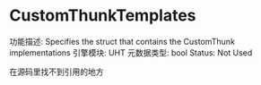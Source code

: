 # CustomThunkTemplates

功能描述: Specifies the struct that contains the CustomThunk implementations
引擎模块: UHT
元数据类型: bool
Status: Not Used

在源码里找不到引用的地方